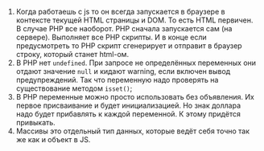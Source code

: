1. Когда работаешь с js то он всегда запускается в браузере в контексте текущей HTML страницы и DOM. То есть HTML первичен. В случае PHP все наоборот. PHP сначала запускается сам (на сервере). Выполняет все PHP скрипты. И в конце если предусмотреть то PHP скрипт сгенерирует и отправит в браузер строку, который станет html-ом.   
2. В PHP нет `undefined`. При запросе не определённых переменных они отдают значение `null`  и кидают warning, если включен вывод предупреждений. Так что переменную надо проверять на существование методом `isset()`;  
3. В PHP переменные можно просто использовать без объявления. Их первое присваивание и будет инициализацией.  Но знак доллара надо будет прибавлять к каждой переменной. К этому придётся привыкать.
4. Массивы это отдельный тип данных, которые ведёт себя точно так же как и объект в JS.
